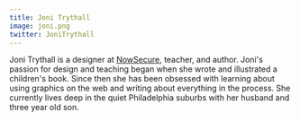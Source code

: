 ```yaml
---
title: Joni Trythall
image: joni.png
twitter: JoniTrythall
---
```


Joni Trythall is a designer at [NowSecure](https://www.nowsecure.com/), teacher, and author. Joni's passion for design and teaching began when she wrote and illustrated a children's book. Since then she has been obsessed with learning about using graphics on the web and writing about everything in the process. She currently lives deep in the quiet Philadelphia suburbs with her husband and three year old son.